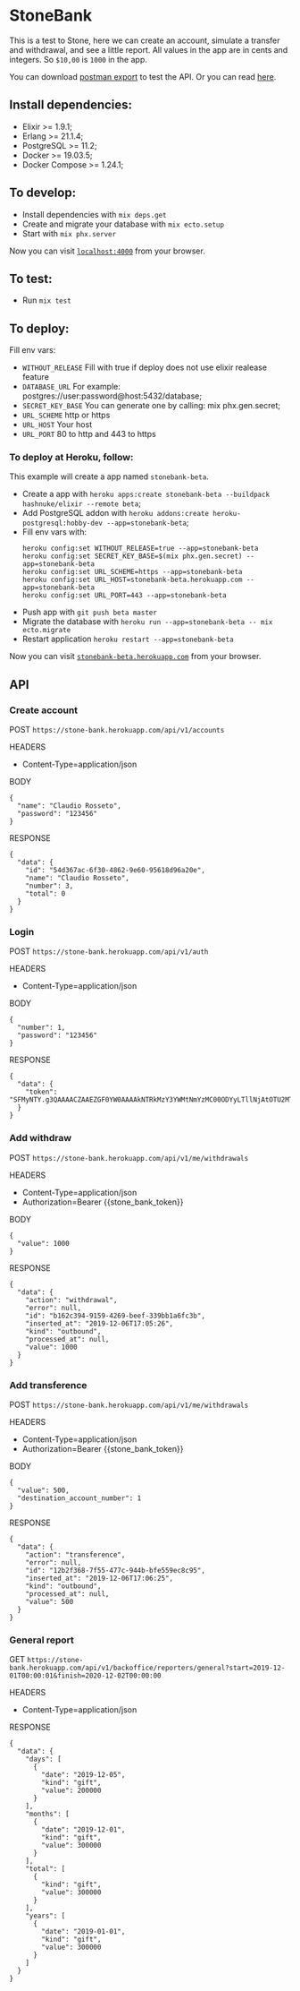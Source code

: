 # StoneBank

This is a test to Stone, here we can create an account, simulate a transfer and withdrawal, and see a little report.
All values in the app are in cents and integers. So `$10,00` is `1000` in the app.

You can download [postman export](./postman.json) to test the API.
Or you can read [here](#api).

## Install dependencies:

- Elixir >= 1.9.1;
- Erlang >= 21.1.4;
- PostgreSQL >= 11.2;
- Docker >= 19.03.5;
- Docker Compose >= 1.24.1;

## To develop:

- Install dependencies with `mix deps.get`
- Create and migrate your database with `mix ecto.setup`
- Start with `mix phx.server`

Now you can visit [`localhost:4000`](http://localhost:4000) from your browser.

## To test:

- Run `mix test`

## To deploy:

Fill env vars:

- `WITHOUT_RELEASE` Fill with true if deploy does not use elixir realease feature
- `DATABASE_URL` For example: postgres://user:password@host:5432/database;
- `SECRET_KEY_BASE` You can generate one by calling: mix phx.gen.secret;
- `URL_SCHEME` http or https
- `URL_HOST` Your host
- `URL_PORT` 80 to http and 443 to https

### To deploy at Heroku, follow:

This example will create a app named `stonebank-beta`.

- Create a app with `heroku apps:create stonebank-beta --buildpack hashnuke/elixir --remote beta`;
- Add PostgreSQL addon with `heroku addons:create heroku-postgresql:hobby-dev --app=stonebank-beta`;
- Fill env vars with:
  ```
  heroku config:set WITHOUT_RELEASE=true --app=stonebank-beta
  heroku config:set SECRET_KEY_BASE=$(mix phx.gen.secret) --app=stonebank-beta
  heroku config:set URL_SCHEME=https --app=stonebank-beta
  heroku config:set URL_HOST=stonebank-beta.herokuapp.com --app=stonebank-beta
  heroku config:set URL_PORT=443 --app=stonebank-beta
  ```
- Push app with `git push beta master`
- Migrate the database with `heroku run --app=stonebank-beta -- mix ecto.migrate`
- Restart application `heroku restart --app=stonebank-beta`

Now you can visit [`stonebank-beta.herokuapp.com`](https://stonebank-beta.herokuapp.com) from your browser.

## API

### Create account

POST `https://stone-bank.herokuapp.com/api/v1/accounts`

HEADERS
- Content-Type=application/json

BODY
```
{
  "name": "Claudio Rosseto",
  "password": "123456"
}
```

RESPONSE
```
{
  "data": {
    "id": "54d367ac-6f30-4862-9e60-95618d96a20e",
    "name": "Claudio Rosseto",
    "number": 3,
    "total": 0
  }
}
```

### Login

POST `https://stone-bank.herokuapp.com/api/v1/auth`

HEADERS
- Content-Type=application/json

BODY
```
{
  "number": 1,
  "password": "123456"
}
```

RESPONSE
```
{
  "data": {
    "token": "SFMyNTY.g3QAAAACZAAEZGF0YW0AAAAkNTRkMzY3YWMtNmYzMC00ODYyLTllNjAtOTU2MThkOTZhMjBlZAAGc2lnbmVkbgYAwhcs3G4B.s292NVjt5B9Xbtw71ZQSu319oKdaX3DGN6T2AOkdVYI"
  }
}
```

### Add withdraw

POST `https://stone-bank.herokuapp.com/api/v1/me/withdrawals`

HEADERS
- Content-Type=application/json
- Authorization=Bearer {{stone_bank_token}}

BODY
```
{
  "value": 1000
}
```

RESPONSE
```
{
  "data": {
    "action": "withdrawal",
    "error": null,
    "id": "b162c394-9159-4269-beef-339bb1a6fc3b",
    "inserted_at": "2019-12-06T17:05:26",
    "kind": "outbound",
    "processed_at": null,
    "value": 1000
  }
}
```

### Add transference

POST `https://stone-bank.herokuapp.com/api/v1/me/withdrawals`

HEADERS
- Content-Type=application/json
- Authorization=Bearer {{stone_bank_token}}

BODY
```
{
  "value": 500,
  "destination_account_number": 1
}
```

RESPONSE
```
{
  "data": {
    "action": "transference",
    "error": null,
    "id": "12b2f368-7f55-477c-944b-bfe559ec8c95",
    "inserted_at": "2019-12-06T17:06:25",
    "kind": "outbound",
    "processed_at": null,
    "value": 500
  }
}
```

### General report

GET `https://stone-bank.herokuapp.com/api/v1/backoffice/reporters/general?start=2019-12-01T00:00:01&finish=2020-12-02T00:00:00`

HEADERS
- Content-Type=application/json

RESPONSE
```
{
  "data": {
    "days": [
      {
        "date": "2019-12-05",
        "kind": "gift",
        "value": 200000
      }
    ],
    "months": [
      {
        "date": "2019-12-01",
        "kind": "gift",
        "value": 300000
      }
    ],
    "total": [
      {
        "kind": "gift",
        "value": 300000
      }
    ],
    "years": [
      {
        "date": "2019-01-01",
        "kind": "gift",
        "value": 300000
      }
    ]
  }
}
```
